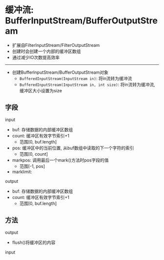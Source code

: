 # 缓冲流: BufferInputStream/BufferOutputStream 

- 扩展自FilterInputStream/FilterOutputStream
- 创建时会创建一个内部的缓冲区数组
- 通过减少IO次数提高效率

***

- 创建BufferInputStream/BufferOutputStream对象
  - `BufferedInputStream(InputStream in)`: 将in流转为缓冲流
  - `BufferedInputStream(InputStream in, int size)`: 将in流转为缓冲流, 缓冲区大小设置为size

## 字段

input

- buf: 存储数据的内部缓冲区数组
- count: 缓冲区有效字节索引+1
  - 范围[0, buf.length]
- pos: 缓冲区中的当前位置, 从buf数组中读取的下一个字符的索引
  - 范围[0, count]
- markpos: 调用最后一个mark()方法时pos字段的值
  - 范围[-1, pos]
- marklimit:

output

- buf: 存储数据的内部缓冲区数组
- count: 缓冲区有效字节索引+1
  - 范围[0, buf.length]

## 方法

output

- flush()将缓冲区的内容

input

